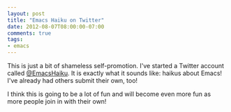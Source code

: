 ```yaml
---
layout: post
title: "Emacs Haiku on Twitter"
date: 2012-08-07T08:00:00-07:00
comments: true
tags:
- emacs
---
```

This is just a bit of shameless self-promotion. I've started a Twitter account called [@EmacsHaiku](http://twitter.com/emacshaiku). It is exactly what it sounds like: haikus about Emacs! I've already had others submit their own, too!

I think this is going to be a lot of fun and will become even more fun as more people join in with their own!

